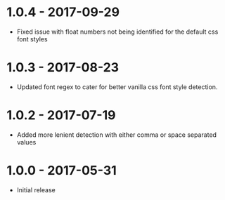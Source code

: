 # 1.0.4 - 2017-09-29
* Fixed issue with float numbers not being identified for the default css font styles

# 1.0.3 - 2017-08-23
* Updated font regex to cater for better vanilla css font style detection.

# 1.0.2 - 2017-07-19
* Added more lenient detection with either comma or space separated values

# 1.0.0 - 2017-05-31
* Initial release